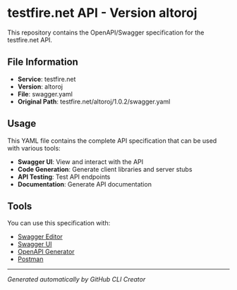 # testfire.net API - Version altoroj

This repository contains the OpenAPI/Swagger specification for the testfire.net API.

## File Information

- **Service**: testfire.net
- **Version**: altoroj
- **File**: swagger.yaml
- **Original Path**: testfire.net/altoroj/1.0.2/swagger.yaml

## Usage

This YAML file contains the complete API specification that can be used with various tools:

- **Swagger UI**: View and interact with the API
- **Code Generation**: Generate client libraries and server stubs
- **API Testing**: Test API endpoints
- **Documentation**: Generate API documentation

## Tools

You can use this specification with:

- [Swagger Editor](https://editor.swagger.io/)
- [Swagger UI](https://swagger.io/tools/swagger-ui/)
- [OpenAPI Generator](https://openapi-generator.tech/)
- [Postman](https://www.postman.com/)

---

*Generated automatically by GitHub CLI Creator*
